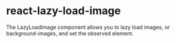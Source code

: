 # react-lazy-load-image
The LazyLoadImage component allows you to lazy load images, or background-images, and set the observed element.
